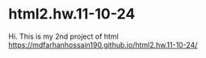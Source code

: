 # html2.hw.11-10-24
Hi. This is my 2nd project of html
 https://mdfarhanhossain190.github.io/html2.hw.11-10-24/
